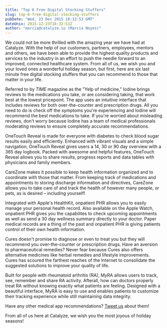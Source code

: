 ```yaml
---
title: "Top 6 Free Digital Stocking Stuffers"
slug: top-6-free-digital-stocking-stuffers
pubDate: "Wed, 23 Dec 2015 18:32:53 GMT"
dateUnix: 2015-12-23T18:32:53Z
author: "marcia@catalyze.io (Marcia Noyes)"
---
```

We could not be more thrilled with the amazing year we have had at Catalyze. With the help of our customers, partners, employees, mentors and others, we have been able to provide the highest quality products and services to the industry in an effort to push the needle forward to an improved, connected healthcare system. From all of us, we wish you and your loved ones a wonderful holiday season, but first, here are six last minute free digital stocking stuffers that you can recommend to those that matter in your life. 

Referred to by _TIME_ magazine as the "Yelp of medicine," Iodine brings reviews to the medications you take, or are considering taking, that work best at the lowest pricepoint. The app uses an intuitive interface that includes reviews for both over-the-counter and prescription drugs. All you need to do is check off the symptoms you're experiencing and Iodine will recommend the best medications to take. If you're worried about misleading reviews, don't worry because Iodine has a team of medical professionals moderating reviews to ensure completely accurate recommendations. 

OneTouch Reveal is made for everyone with diabetes to check blood sugar results easily and efficiently. Enhanced with vibrant visuals and a simple navigation, OneTouch Reveal gives users a 14, 30 or 90 day overview with a 365 day logbook. Packed with awesome and helpful features, OneTouch Reveal allows you to share results, progress reports and data tables with physicians and family members.

CareZone makes it possible to keep health information organized and to coordinate with those that matter. From keeping track of medications and appointments to storing discharge information and directives, CareZone allows you to take care of and track the health of however many people, or pets, as is desired – including yourself!

Integrated with Apple's HealthKit, onpatient PHR allows you to easily manage your personal health record. Also available on the Apple Watch, onpatient PHR gives you the capabilites to check upcoming appointments as well as send a 30 day wellness summary directly to your doctor. Paper medical records are a thing of the past and onpatient PHR is giving patients control of their own health information.

Cures doesn't promise to diagnose or even to treat you but they will recommend you over-the-counter or prescription drugs. Have an aversion to pharmaceutical remedies? Never fear because Cures also offers alternative medicines like herbal remedies and lifestyle improvements. Cures has scoured the farthest reaches of the Internet to consolidate the suggested solutions to improve your quality of life.

Built for people with rheumatoid arthritis (RA), MyRA allows users to track, see, remember and share RA activity. Afterall, how can doctors properly treat RA without knowing exactly what patients are feeling. Designed with a beautiful interface, MyRA is easy to use and enables patients to customize their tracking experience while still maintaining data integrity. 

Have any other medical app recommendations? [Tweet us][1] about them! 

From all of us here at Catalyze, we wish you the most joyous of holiday seasons!

[1]: https://twitter.com/catalyzeio
